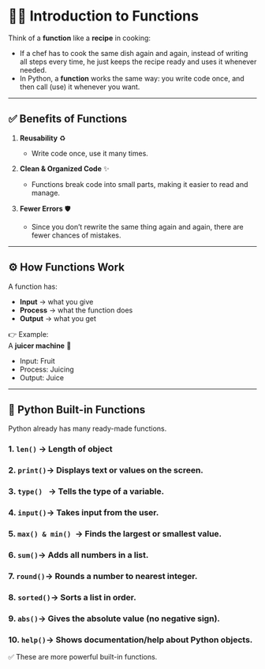 # 🧑‍🍳 Introduction to Functions  

Think of a **function** like a **recipe** in cooking:  

- If a chef has to cook the same dish again and again, instead of writing all steps every time, he just keeps the recipe ready and uses it whenever needed.  
- In Python, a **function** works the same way: you write code once, and then call (use) it whenever you want.  

---

## ✅ Benefits of Functions  

1. **Reusability** ♻️  
   - Write code once, use it many times.  

2. **Clean & Organized Code** ✨  
   - Functions break code into small parts, making it easier to read and manage.  

3. **Fewer Errors** 🛡️  
   - Since you don’t rewrite the same thing again and again, there are fewer chances of mistakes.  

---

## ⚙️ How Functions Work  

A function has:  
- **Input** → what you give  
- **Process** → what the function does  
- **Output** → what you get  

👉 Example:  
A **juicer machine** 🍊 
- Input: Fruit  
- Process: Juicing  
- Output: Juice  

---

## 🔹 Python Built-in Functions  

Python already has many ready-made functions.  

### 1. `len()` → Length of object  
### 2. `print()`→ Displays text or values on the screen.
### 3. `type() ` → Tells the type of a variable.
### 4. `input()`→ Takes input from the user.
### 5. `max() & min() `→ Finds the largest or smallest value.
### 6. `sum()`→ Adds all numbers in a list.
### 7. `round()`→ Rounds a number to nearest integer.
### 8. `sorted()`→ Sorts a list in order.
### 9. `abs()`→ Gives the absolute value (no negative sign).
### 10. `help()`→ Shows documentation/help about Python objects.

✅ These are more powerful built-in functions.
